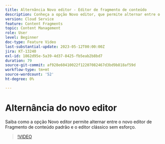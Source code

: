 ```yaml
---
title: Alternância Novo editor - Editor de fragmento de conteúdo
description: Conheça a opção Novo editor, que permite alternar entre o editor padrão de Novo fragmento de conteúdo e o editor clássico sem esforço.
version: Cloud Service
feature: Content Fragments
topic: Content Management
role: User
level: Beginner
doc-type: Feature Video
last-substantial-update: 2023-05-12T00:00:00Z
jira: KT-13240
exl-id: 1862d95e-5a39-4d37-8425-fb5eab2b8bd7
duration: 79
source-git-commit: af928e60410022f12207082467d3bd9b818af59d
workflow-type: tm+mt
source-wordcount: '52'
ht-degree: 0%

---
```


# Alternância do novo editor

Saiba como a opção Novo editor permite alternar entre o novo editor de Fragmento de conteúdo padrão e o editor clássico sem esforço.

>[!VIDEO](https://video.tv.adobe.com/v/3419312/?learn=on)
